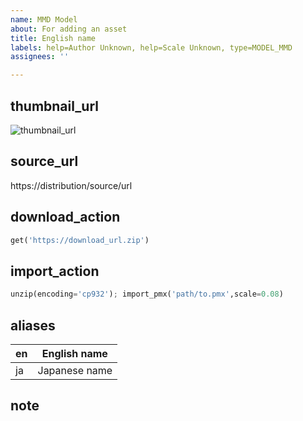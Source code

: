 ```yaml
---
name: MMD Model
about: For adding an asset
title: English name
labels: help=Author Unknown, help=Scale Unknown, type=MODEL_MMD
assignees: ''

---
```


## thumbnail_url
![thumbnail_url](https://thumbnail_url.png)

## source_url
https://distribution/source/url

## download_action
```python
get('https://download_url.zip')
```

## import_action
```python
unzip(encoding='cp932'); import_pmx('path/to.pmx',scale=0.08)
```

## aliases
| en | English name |
|--|--|
| ja | Japanese name |

## note
